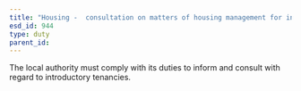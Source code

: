 ```yaml
---
title: "Housing -  consultation on matters of housing management for introductory tenancies"
esd_id: 944
type: duty
parent_id:  
---
```


The local authority must comply with its duties to inform and consult with regard to introductory tenancies.

